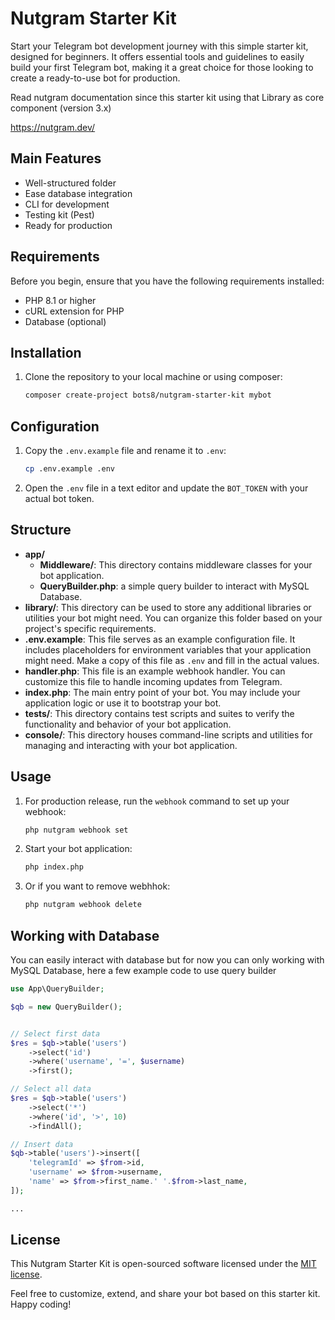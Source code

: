 # Nutgram Starter Kit

Start your Telegram bot development journey with this simple starter kit, designed for beginners. It offers essential tools and guidelines to easily build your first Telegram bot, making it a great choice for those looking to create a ready-to-use bot for production.

Read nutgram documentation since this starter kit using that Library as core component (version 3.x)

https://nutgram.dev/

## Main Features

- Well-structured folder
- Ease database integration
- CLI for development
- Testing kit (Pest)
- Ready for production

## Requirements

Before you begin, ensure that you have the following requirements installed:

- PHP 8.1 or higher
- cURL extension for PHP
- Database (optional)

## Installation

1. Clone the repository to your local machine or using composer:

    ```bash
    composer create-project bots8/nutgram-starter-kit mybot
    ```

## Configuration

1. Copy the `.env.example` file and rename it to `.env`:

    ```bash
    cp .env.example .env
    ```

2. Open the `.env` file in a text editor and update the `BOT_TOKEN` with your actual bot token.

## Structure

- **app/**
  - **Middleware/**: This directory contains middleware classes for your bot application.
  - **QueryBuilder.php**: a simple query builder to interact with MySQL Database.
- **library/**: This directory can be used to store any additional libraries or utilities your bot might need. You can organize this folder based on your project's specific requirements.
- **.env.example**: This file serves as an example configuration file. It includes placeholders for environment variables that your application might need. Make a copy of this file as `.env` and fill in the actual values.
- **handler.php**: This file is an example webhook handler. You can customize this file to handle incoming updates from Telegram.
- **index.php**: The main entry point of your bot. You may include your application logic or use it to bootstrap your bot.
- **tests/**: This directory contains test scripts and suites to verify the functionality and behavior of your bot application.
- **console/**: This directory houses command-line scripts and utilities for managing and interacting with your bot application.


## Usage

1. For production release, run the `webhook` command to set up your webhook:

    ```bash
    php nutgram webhook set
    ```

2. Start your bot application:

    ```bash
    php index.php
    ```
    
3. Or if you want to remove webhhok:

    ```bash
    php nutgram webhook delete
    ```

## Working with Database

You can easily interact with database but for now you can only working with MySQL Database, here a few example code to use query builder

```php
use App\QueryBuilder;

$qb = new QueryBuilder();


// Select first data
$res = $qb->table('users')
    ->select('id')
    ->where('username', '=', $username)
    ->first();

// Select all data
$res = $qb->table('users')
    ->select('*')
    ->where('id', '>', 10)
    ->findAll();

// Insert data
$qb->table('users')->insert([
    'telegramId' => $from->id,
    'username' => $from->username,
    'name' => $from->first_name.' '.$from->last_name,
]);

...

```

## License

This Nutgram Starter Kit is open-sourced software licensed under the [MIT license](LICENSE).

Feel free to customize, extend, and share your bot based on this starter kit. Happy coding!